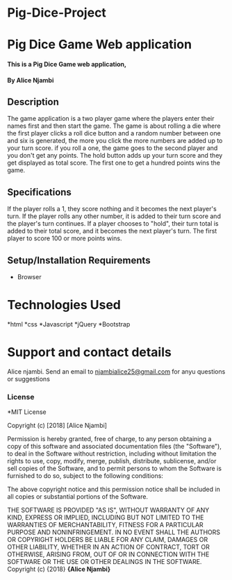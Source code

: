 # Pig-Dice-Project
# Pig Dice Game Web application
#### This is a Pig Dice Game web application, 
#### By **Alice Njambi**
## Description
The game application is a two player game where the players enter their names first and then start the game. 
The game is about rolling a die where the first player clicks a roll dice button and a random number between one and six is generated,
the more you click the more numbers are added up to your turn score. if you roll a one, the game goes to the second player and you don't
get any points. The hold button adds up your turn score and they get displayed as total score. The first one to get a hundred points wins the game.

## Specifications
If the player rolls a 1, they score nothing and it becomes the next player's turn.
If the player rolls any other number, it is added to their turn score and the player's turn continues.
If a player chooses to "hold", their turn total is added to their total score, and it becomes the next player's turn.
The first player to score 100 or more points wins.

## Setup/Installation Requirements
* Browser
# Technologies Used
*html
*css
*Javascript
*jQuery
*Bootstrap

# Support and contact details
Alice njambi.
Send an email to njambialice25@gmail.com for anyu questions or suggestions
### License
*MIT License

Copyright (c) [2018] [Alice Njambi]

Permission is hereby granted, free of charge, to any person obtaining a copy
of this software and associated documentation files (the "Software"), to deal
in the Software without restriction, including without limitation the rights
to use, copy, modify, merge, publish, distribute, sublicense, and/or sell
copies of the Software, and to permit persons to whom the Software is
furnished to do so, subject to the following conditions:

The above copyright notice and this permission notice shall be included in all
copies or substantial portions of the Software.

THE SOFTWARE IS PROVIDED "AS IS", WITHOUT WARRANTY OF ANY KIND, EXPRESS OR
IMPLIED, INCLUDING BUT NOT LIMITED TO THE WARRANTIES OF MERCHANTABILITY,
FITNESS FOR A PARTICULAR PURPOSE AND NONINFRINGEMENT. IN NO EVENT SHALL THE
AUTHORS OR COPYRIGHT HOLDERS BE LIABLE FOR ANY CLAIM, DAMAGES OR OTHER
LIABILITY, WHETHER IN AN ACTION OF CONTRACT, TORT OR OTHERWISE, ARISING FROM,
OUT OF OR IN CONNECTION WITH THE SOFTWARE OR THE USE OR OTHER DEALINGS IN THE
SOFTWARE.
Copyright (c) {2018} **{Alice Njambi}**
